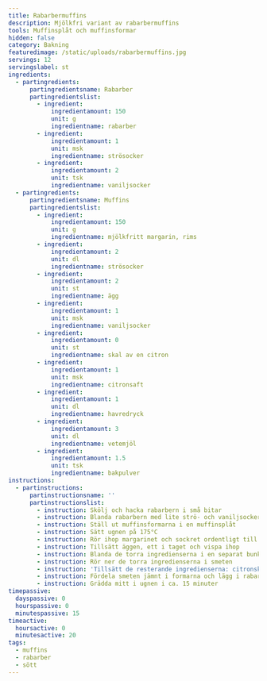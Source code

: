 ```yaml
---
title: Rabarbermuffins
description: Mjölkfri variant av rabarbermuffins
tools: Muffinsplåt och muffinsformar
hidden: false
category: Bakning
featuredimage: /static/uploads/rabarbermuffins.jpg
servings: 12
servingslabel: st
ingredients:
  - partingredients:
      partingredientsname: Rabarber
      partingredientslist:
        - ingredient:
            ingredientamount: 150
            unit: g
            ingredientname: rabarber
        - ingredient:
            ingredientamount: 1
            unit: msk
            ingredientname: strösocker
        - ingredient:
            ingredientamount: 2
            unit: tsk
            ingredientname: vaniljsocker
  - partingredients:
      partingredientsname: Muffins
      partingredientslist:
        - ingredient:
            ingredientamount: 150
            unit: g
            ingredientname: mjölkfritt margarin, rims
        - ingredient:
            ingredientamount: 2
            unit: dl
            ingredientname: strösocker
        - ingredient:
            ingredientamount: 2
            unit: st
            ingredientname: ägg
        - ingredient:
            ingredientamount: 1
            unit: msk
            ingredientname: vaniljsocker
        - ingredient:
            ingredientamount: 0
            unit: st
            ingredientname: skal av en citron
        - ingredient:
            ingredientamount: 1
            unit: msk
            ingredientname: citronsaft
        - ingredient:
            ingredientamount: 1
            unit: dl
            ingredientname: havredryck
        - ingredient:
            ingredientamount: 3
            unit: dl
            ingredientname: vetemjöl
        - ingredient:
            ingredientamount: 1.5
            unit: tsk
            ingredientname: bakpulver
instructions:
  - partinstructions:
      partinstructionsname: ''
      partinstructionslist:
        - instruction: Skölj och hacka rabarbern i små bitar
        - instruction: Blanda rabarbern med lite strö- och vaniljsocker
        - instruction: Ställ ut muffinsformarna i en muffinsplåt
        - instruction: Sätt ugnen på 175°C
        - instruction: Rör ihop margarinet och sockret ordentligt till en krämig smet
        - instruction: Tillsätt äggen, ett i taget och vispa ihop
        - instruction: Blanda de torra ingredienserna i en separat bunke. Vetemjöl, bakpulver, vaniljsocker och strösocker.
        - instruction: Rör ner de torra ingredienserna i smeten
        - instruction: 'Tillsätt de resterande ingredienserna: citronskal, citronsaft och havredryck, men vänta med rabarberna.'
        - instruction: Fördela smeten jämnt i formarna och lägg i rabarberna
        - instruction: Grädda mitt i ugnen i ca. 15 minuter
timepassive:
  dayspassive: 0
  hourspassive: 0
  minutespassive: 15
timeactive:
  hoursactive: 0
  minutesactive: 20
tags:
  - muffins
  - rabarber
  - sött
---
```

